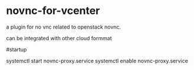 # novnc-for-vcenter

a plugin for no vnc related to openstack novnc.

can be integrated with other cloud formmat


#startup

systemctl start novnc-proxy.service
systemctl enable novnc-proxy.service
